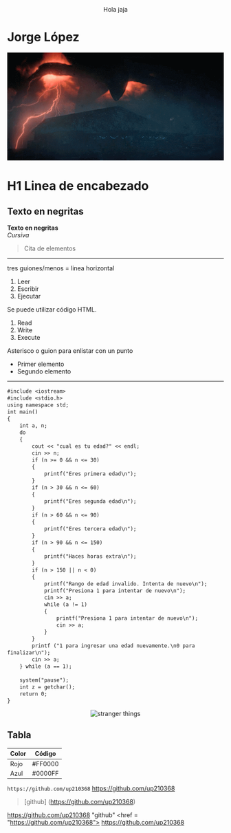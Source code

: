 <center> Hola jaja </center>

# Jorge López
![](Images/stranger%20things.gif)
# H1 Linea de encabezado
## **Texto en negritas**
__Texto en negritas__  
*Cursiva*  
> Cita de elementos  
---
tres guiones/menos = linea horizontal  
1. Leer  
2. Escribir  
3. Ejecutar  
</ol>
Se puede utilizar código HTML.
<ol>
<li> Read
<li> Write
<li> Execute </li>
</ol>

Asterisco o guion para enlistar con un punto
* Primer elemento
* Segundo elemento
---
```
#include <iostream>
#include <stdio.h>
using namespace std;
int main()
{
    int a, n;
    do
    {
        cout << "cual es tu edad?" << endl;
        cin >> n;
        if (n >= 0 && n <= 30)
        {
            printf("Eres primera edad\n");
        }
        if (n > 30 && n <= 60)
        {
            printf("Eres segunda edad\n");
        }
        if (n > 60 && n <= 90)
        {
            printf("Eres tercera edad\n");
        }
        if (n > 90 && n <= 150)
        {
            printf("Haces horas extra\n");
        }
        if (n > 150 || n < 0)
        {
            printf("Rango de edad invalido. Intenta de nuevo\n");
            printf("Presiona 1 para intentar de nuevo\n");
            cin >> a;
            while (a != 1)
            {
                printf("Presiona 1 para intentar de nuevo\n");
                cin >> a;
            }
        }
        printf ("1 para ingresar una edad nuevamente.\n0 para finalizar\n");
        cin >> a;
    } while (a == 1);

    system("pause");
    int z = getchar();
    return 0;
}
```
<div align = "center">
<img alt = "stranger things" src = '/Images/stranger things'>
</div>

## Tabla
| Color | Código |
| ----- | ------ |
| Rojo | #FF0000 |
| Azul | #0000FF |

`https://github.com/up210368`
https://github.com/up210368
> [github] (https://github.com/up210368)

<https://github.com/up210368> "github"
<a> <href = "https://github.com/up210368"> https://github.com/up210368 </a>